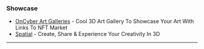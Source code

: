 ### Showcase

* [OnCyber Art Galleries](https://oncyber.io/) - Cool 3D Art Gallery To Showcase Your Art With Links To NFT Market
* [Spatial](https://spatial.io) - Create, Share & Experience Your Creativity In 3D

***